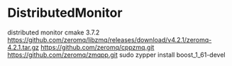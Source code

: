 # DistributedMonitor
distributed monitor
cmake 3.7.2
https://github.com/zeromq/libzmq/releases/download/v4.2.1/zeromq-4.2.1.tar.gz
https://github.com/zeromq/cppzmq.git
https://github.com/zeromq/zmqpp.git
sudo zypper install boost_1_61-devel
